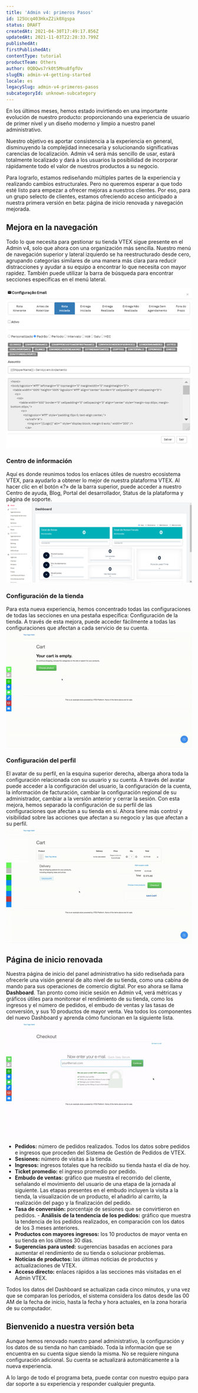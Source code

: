 ```yaml
---
title: 'Admin v4: primeros Pasos'
id: 125Ucq403HkxZ2ik0Xgspa
status: DRAFT
createdAt: 2021-04-30T17:49:17.856Z
updatedAt: 2021-11-03T22:28:33.799Z
publishedAt: 
firstPublishedAt: 
contentType: tutorial
productTeam: Others
author: 0QBQws7rk0t5Mnu8fgfUv
slugEN: admin-v4-getting-started
locale: es
legacySlug: admin-v4-primeros-pasos
subcategoryId: unknown-subcategory
---
```


En los últimos meses, hemos estado invirtiendo en una importante evolución de nuestro producto: proporcionando una experiencia de usuario de primer nivel y un diseño moderno y limpio a nuestro panel administrativo.

Nuestro objetivo es aportar consistencia a la experiencia en general, disminuyendo la complejidad innecesaria y solucionando significativas carencias de localización. Admin v4 será más sencillo de usar, estará totalmente localizado y dará a los usuarios la posibilidad de incorporar rápidamente todo el valor de nuestros productos a su negocio.

Para lograrlo, estamos rediseñando múltiples partes de la experiencia y realizando cambios estructurales. Pero no queremos esperar a que todo esté listo para empezar a ofrecer mejoras a nuestros clientes. Por eso, para un grupo selecto de clientes, estamos ofreciendo acceso anticipado a nuestra primera versión en beta: página de inicio renovada y navegación mejorada.

## Mejora en la navegación
Todo lo que necesita para gestionar su tienda VTEX sigue presente en el Admin v4, solo que ahora con una organización más sencilla. Nuestro menú de navegación superior y lateral izquierdo se ha reestructurado desde cero, agrupando categorías similares de una manera más clara para reducir distracciones y ayudar a su equipo a encontrar lo que necesita con mayor rapidez. También puede utilizar la barra de búsqueda para encontrar secciones específicas en el menú lateral.

![New Admin Shell](https://raw.githubusercontent.com/vtexdocs/help-center-content/refs/heads/main/_1.png)

### Centro de información
Aquí es donde reunimos todos los enlaces útiles de nuestro ecosistema VTEX, para ayudarlo a obtener lo mejor de nuestra plataforma VTEX. Al hacer clic en el botón «?» de la barra superior, puede acceder a nuestro Centro de ayuda, Blog, Portal del desarrollador, Status de la plataforma y página de soporte.    
![Information center](https://raw.githubusercontent.com/vtexdocs/help-center-content/refs/heads/main/_2.gif)

### Configuración de la tienda
Para esta nueva experiencia, hemos concentrado todas las configuraciones de todas las secciones en una pestaña específica: Configuración de la tienda. A través de esta mejora, puede acceder fácilmente a todas las configuraciones que afectan a cada servicio de su cuenta.
![Store settings](https://raw.githubusercontent.com/vtexdocs/help-center-content/refs/heads/main/_3.gif)

### Configuración del perfil
El avatar de su perfil, en la esquina superior derecha, alberga ahora toda la configuración relacionada con su usuario y su cuenta. A través del avatar puede acceder a la configuración del usuario, la configuración de la cuenta, la información de facturación, cambiar la configuración regional de su administrador, cambiar a la versión anterior y cerrar la sesión. Con esta mejora, hemos separado la configuración de su perfil de las configuraciones que afectan a su tienda en sí. Ahora tiene más control y visibilidad sobre las acciones que afectan a su negocio y las que afectan a su perfil.
![Avatar settings](https://raw.githubusercontent.com/vtexdocs/help-center-content/refs/heads/main/_4.gif)

## Página de inicio renovada
Nuestra página de inicio del panel administrativo ha sido rediseñada para ofrecerle una visión general de alto nivel de su tienda, como una cabina de mando para sus operaciones de comercio digital. Por eso ahora se llama **Dashboard**.
Tan pronto como inicie sesión en Admin v4, verá métricas y gráficos útiles para monitorear el rendimiento de su tienda, como los ingresos y el número de pedidos, el embudo de ventas y las tasas de conversión, y sus 10 productos de mayor venta. Vea todos los componentes del nuevo Dashboard y aprenda cómo funcionan en la siguiente lista.
![Dashboard v4](https://raw.githubusercontent.com/vtexdocs/help-center-content/refs/heads/main/_5.gif)

- **Pedidos:**  número de pedidos realizados.  Todos los datos sobre pedidos e ingresos que proceden del Sistema de Gestión de Pedidos de VTEX.  
- **Sesiones:** número de visitas a la tienda.  
- **Ingresos:** ingresos totales que ha recibido su tienda hasta el día de hoy.  
- **Ticket promedio:** el ingreso promedio por pedido.  
- **Embudo de ventas:** gráfico que muestra el recorrido del cliente, señalando el movimiento del usuario de una etapa de la jornada al siguiente. Las etapas presentes en el embudo incluyen la visita a la tienda, la visualización de un producto, el añadirlo al carrito, la realización del pago y la finalización del pedido.   
- **Tasa de conversión:** porcentaje de sesiones que se convirtieron en pedidos.  - **Análisis de la tendencia de los pedidos:** gráfico que muestra la tendencia de los pedidos realizados, en comparación con los datos de los 3 meses anteriores.
- **Productos con mayores ingresos:** los 10 productos de mayor venta en su tienda en los últimos 30 días.   
- **Sugerencias para usted:** sugerencias basadas en acciones para aumentar el rendimiento de su tienda o solucionar problemas.
- **Noticias de productos:** las últimas noticias de productos y actualizaciones de VTEX.  
- **Acceso directo:** enlaces rápidos a las secciones más visitadas en el Admin VTEX.  

Todos los datos del Dashboard se actualizan cada cinco minutos, y una vez que se comparan los períodos, el sistema considera los datos desde las 00 AM de la fecha de inicio, hasta la fecha y hora actuales, en la zona horaria de su computador.

## Bienvenido a nuestra versión beta
Aunque hemos renovado nuestro panel administrativo, la configuración y los datos de su tienda no han cambiado. Toda la información que se encuentra en su cuenta sigue siendo la misma. No se requiere ninguna configuración adicional. Su cuenta se actualizará automáticamente a la nueva experiencia.

A lo largo de todo el programa beta, puede contar con nuestro equipo para dar soporte a su experiencia y responder cualquier pregunta.

